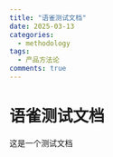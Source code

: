 ```yaml
---
title: "语雀测试文档"
date: 2025-03-13
categories:
  - methodology
tags:
  - 产品方法论
comments: true
---
```


# 语雀测试文档

这是一个测试文档
